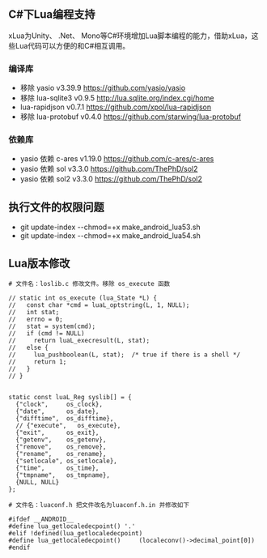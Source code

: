 ## C#下Lua编程支持
xLua为Unity、 .Net、 Mono等C#环境增加Lua脚本编程的能力，借助xLua，这些Lua代码可以方便的和C#相互调用。

### 编译库
* 移除 yasio v3.39.9 https://github.com/yasio/yasio
* 移除 lua-sqlite3 v0.9.5 http://lua.sqlite.org/index.cgi/home
* lua-rapidjson v0.7.1 https://github.com/xpol/lua-rapidjson
* 移除 lua-protobuf v0.4.0 https://github.com/starwing/lua-protobuf

### 依赖库
* yasio 依赖 c-ares v1.19.0 https://github.com/c-ares/c-ares
* yasio 依赖 sol v3.3.0 https://github.com/ThePhD/sol2
* yasio 依赖 sol2 v3.3.0 https://github.com/ThePhD/sol2

## 执行文件的权限问题
* git update-index --chmod=+x make_android_lua53.sh
* git update-index --chmod=+x make_android_lua54.sh

## Lua版本修改
```
# 文件名：loslib.c 修改文件。移除 os_execute 函数

// static int os_execute (lua_State *L) {
//   const char *cmd = luaL_optstring(L, 1, NULL);
//   int stat;
//   errno = 0;
//   stat = system(cmd);
//   if (cmd != NULL)
//     return luaL_execresult(L, stat);
//   else {
//     lua_pushboolean(L, stat);  /* true if there is a shell */
//     return 1;
//   }
// }


static const luaL_Reg syslib[] = {
  {"clock",     os_clock},
  {"date",      os_date},
  {"difftime",  os_difftime},
  // {"execute",   os_execute},
  {"exit",      os_exit},
  {"getenv",    os_getenv},
  {"remove",    os_remove},
  {"rename",    os_rename},
  {"setlocale", os_setlocale},
  {"time",      os_time},
  {"tmpname",   os_tmpname},
  {NULL, NULL}
};
```


```
# 文件名：luaconf.h 把文件改名为luaconf.h.in 并修改如下

#ifdef __ANDROID__
#define lua_getlocaledecpoint() '.'
#elif !defined(lua_getlocaledecpoint)
#define lua_getlocaledecpoint()		(localeconv()->decimal_point[0])
#endif
```